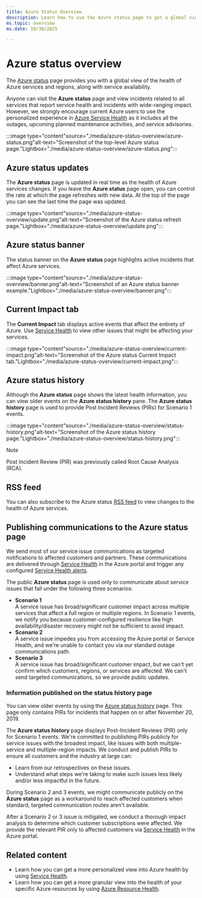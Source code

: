 ```yaml
---
title: Azure Status Overview
description: Learn how to use the Azure status page to get a global view into the health of Azure services.
ms.topic: overview
ms.date: 10/30/2025

---
```

# Azure status overview

The [Azure status](https://azure.status.microsoft/) page provides you with a global view of the health of Azure services and regions, along with service availability.

Anyone can visit the **Azure status** page and view incidents related to all services that report service health and incidents with wide-ranging impact. However, we strongly encourage current Azure users to use the personalized experience in [Azure Service Health](https://aka.ms/azureservicehealth) as it includes all the outages, upcoming planned maintenance activities, and service advisories.

:::image type="content"source="./media/azure-status-overview/azure-status.png"alt-text="Screenshot of the top-level Azure status page."Lightbox="./media/azure-status-overview/azure-status.png":::

## Azure status updates

The **Azure status** page is updated in real time as the health of Azure services changes. If you leave the **Azure status** page open, you can control the rate at which the page refreshes with new data. At the top of the page you can see the last time the page was updated.

:::image type="content"source="./media/azure-status-overview/update.png"alt-text="Screenshot of the Azure status refresh page."Lightbox="./media/azure-status-overview/update.png":::

## Azure status banner

The status banner on the **Azure status** page highlights active incidents that affect Azure services.

:::image type="content"source="./media/azure-status-overview/banner.png"alt-text="Screenshot of an Azure status banner example."Lightbox="./media/azure-status-overview/banner.png":::

## Current Impact tab

The **Current Impact** tab displays active events that affect the entirety of Azure. Use [Service Health](service-health-overview.md) to view other issues that might be affecting your services.  

:::image type="content"source="./media/azure-status-overview/current-impact.png"alt-text="Screenshot of the Azure status Current Impact tab."Lightbox="./media/azure-status-overview/current-impact.png":::

## Azure status history

Although the **Azure status** page shows the latest health information, you can view older events on the **Azure status history** pane. The **Azure status history** page is used to provide Post Incident Reviews (PIRs) for Scenario 1 events.

:::image type="content"source="./media/azure-status-overview/status-history.png"alt-text="Screenshot of the Azure status history page."Lightbox="./media/azure-status-overview/status-history.png":::

> [!NOTE]
> Post Incident Review (PIR) was previously called Root Cause Analysis (RCA).

## RSS feed

You can also subscribe to the Azure status [RSS feed](https://azure.status.microsoft/status/feed/) to view changes to the health of Azure services.

## Publishing communications to the Azure status page

We send most of our service issue communications as targeted notifications to affected customers and partners. These communications are delivered through [Service Health](https://azure.microsoft.com/features/service-health/) in the Azure portal and trigger any configured [Service Health alerts](./alerts-activity-log-service-notifications-portal.md?toc=%2fazure%2fservice-health%2ftoc.json).

The public **Azure status** page is used only to communicate about service issues that fall under the following three scenarios:

* **Scenario 1** <br>A service issue has broad/significant customer impact across multiple services that affect a full region or multiple regions. In Scenario 1 events, we notify you because customer-configured resilience like high availability/disaster recovery might not be sufficient to avoid impact.
* **Scenario 2** <br>A service issue impedes you from accessing the Azure portal or Service Health, and we're unable to contact you via our standard outage communications path.
* **Scenario 3** <br>A service issue has broad/significant customer impact, but we can't yet confirm which customers, regions, or services are affected. We can't send targeted communications, so we provide public updates.

### Information published on the status history page

You can view older events by using the [Azure status history](https://azure.status.microsoft/status/history/) page. This page only contains PIRs for incidents that happen on or after November 20, 2019.

The **Azure status history** page displays Post-Incident Reviews (PIR) only for Scenario 1 events. We're committed to publishing PIRs publicly for service issues with the broadest impact, like issues with both multiple-service and multiple-region impacts. We conduct and publish PIRs to ensure all customers and the industry at large can:

* Learn from our retrospectives on these issues.  
* Understand what steps we're taking to make such issues less likely and/or less impactful in the future.

During Scenario 2 and 3 events, we might communicate publicly on the **Azure status** page as a workaround to reach affected customers when standard, targeted communication routes aren't available.

After a Scenario 2 or 3 issue is mitigated, we conduct a thorough impact analysis to determine which customer subscriptions were affected. We provide the relevant PIR only to affected customers via [Service Health](https://azure.microsoft.com/features/service-health/) in the Azure portal.

## Related content

* Learn how you can get a more personalized view into Azure health by using [Service Health](./service-health-portal-update.md).
* Learn how you can get a more granular view into the health of your specific Azure resources by using [Azure Resource Health](./resource-health-overview.md).
